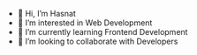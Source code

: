 - 👋 Hi, I’m Hasnat 
- 👀 I’m interested in Web Development
- 🌱 I’m currently learning Frontend Development
- 💞️ I’m looking to collaborate with Developers

<!---
HAS0786/HAS0786 is a ✨ special ✨ repository because its `README.md` (this file) appears on your GitHub profile.
You can click the Preview link to take a look at your changes.
--->
